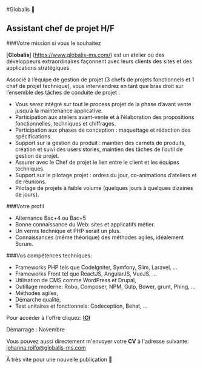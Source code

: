 #Globalis 🐘
## Assistant chef de projet H/F

###Votre mission si vous le souhaitez 

[**Globalis**] (https://www.globalis-ms.com/) est un atelier où des développeurs extraordinaires façonnent avec leurs clients des sites et des applications stratégiques.

Associé à l’équipe de gestion de projet (3 chefs de projets fonctionnels et 1 chef de projet technique), vous interviendrez en tant que bras droit sur l’ensemble des tâches de conduite de projet :

- Vous serez intégré sur tout le process projet de la phase d’avant vente jusqu’à la maintenance applicative.
- Participation aux ateliers avant-vente et à l’élaboration des propositions fonctionnelles, techniques et chiffrages.
- Participation aux phases de conception : maquettage et rédaction des spécifications.
- Support sur la gestion du produit : maintien des carnets de produits, création et suivi des users stories, maintien des tâches de l’outil de gestion de projet.
- Assurer avec le Chef de projet le lien entre le client et les équipes techniques.
- Support sur le pilotage projet : ordres du jour, co-animations d’ateliers et de réunions.
- Pilotage de projets à faible volume (quelques jours à quelques dizaines de jours). 

###Votre profil

- Alternance Bac+4 ou Bac+5
- Bonne connaissance du Web: sites et applicatifs métier.
- Un vernis technique et PHP serait un plus.
- Connaissances (même théorique) des méthodes agiles, idéalement Scrum.

###Vos compétences techniques:

- Frameworks PHP tels que CodeIgniter, Symfony, Slim, Laravel, …
- Frameworks Front tel que ReactJS, AngularJS, VueJS, …
- Utilisation de CMS comme WordPress et Drupal,
- Outillage moderne: Robo, Composer, NPM, Gulp, Bower, grunt, Phing, …
- Méthodes agiles,
- Démarche qualité,
- Test unitaires et fonctionnels: Codeception, Behat, …

Pour accéder à l'offre cliquez: [**ICI**](https://www.globalis-ms.com/jobs/offres-emploi-stage-mission/alternance-chef-projet-paris/ "C'est parti")  

Démarrage : Novembre

Vous pouvez aussi directement m'envoyer votre **CV** à l'adresse suivante: <johanna.rolfo@globalis-ms.com>

À très vite pour une nouvelle publication 🙂


